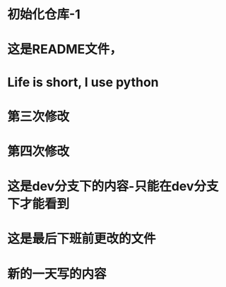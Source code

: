 # 初始化仓库-1
# 这是README文件， 
# Life is short, I use python
# 第三次修改
# 第四次修改
# 这是dev分支下的内容-只能在dev分支下才能看到
# 这是最后下班前更改的文件
# 新的一天写的内容
